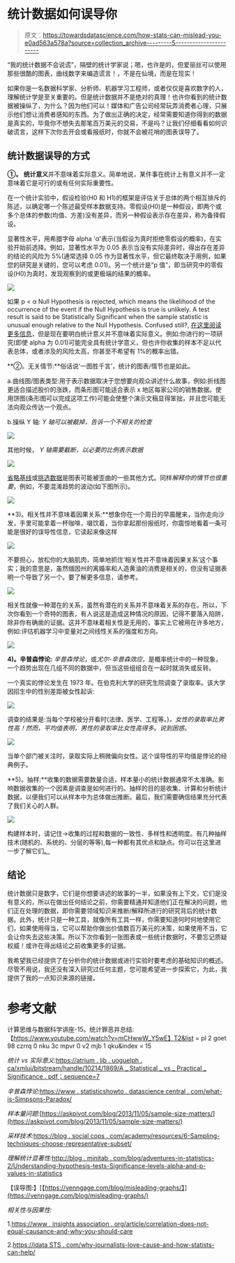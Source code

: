 # 统计数据如何误导你

> 原文：<https://towardsdatascience.com/how-stats-can-mislead-you-e0ad563a578a?source=collection_archive---------5----------------------->

“我的统计数据不会说谎”，隔壁的统计学家说；嗯，也许是的，但爱丽丝可以使用那些很酷的图表，曲线数字来编造谎言！，不是在仙境，而是在现实！

如果你是一名数据科学家、分析师、机器学习工程师，或者仅仅是喜欢数字的人，理解统计学是至关重要的。但是统计数据并不是绝对的真理！也许你看到的统计数据被操纵了，为什么？因为他们可以！媒体和广告公司经常玩弄消费者心理，只展示他们想让消费者感知的东西。为了做出正确的决定，经常需要知道你得到的数据是真实的，毕竟你不想失去那笔百万美元的交易，不是吗？让我们仔细看看如何识破谎言，这样下次你去开会或看报纸时，你就不会被花哨的图表误导了。

## **统计数据误导的方式**

**①。** **统计意义**并不意味着实际意义。简单地说，某件事在统计上有意义并不一定意味着它是可行的或有任何实际重要性。

在一个统计实验中，假设检验(H0 和 H1)的框架是评估关于总体的两个相互排斥的陈述，以确定哪一个陈述最受样本数据支持。零假设(H0)是一种假设，即两个或多个总体的参数(均值、方差)没有差异，而另一种假设表示存在差异，称为备择假设。

显著性水平，用希腊字母 alpha 'α'表示(当假设为真时拒绝零假设的概率)，在实验开始前选择。例如，显著性水平为 0.05 表示当没有实际差异时，得出存在差异的结论的风险为 5%(通常选择 0.05 作为显著性水平，但它最终取决于用例，如果您的研究是关键的，您可以考虑 0.01)。另一个统计是“p 值”，即当研究中的零假设(H0)为真时，发现观察到的或更极端的结果的概率。

![](img/4e698e0285f9ecbeca526080f2b04edd.png)

如果 p < α Null Hypothesis is rejected, which means the likelihood of the occurrence of the event if the Null Hypothesis is true is unlikely. A test result is said to be Statistically Significant when the sample statistic is unusual enough relative to the Null Hypothesis. Confused still?, [在这里阅读更多信息](https://atrium.lib.uoguelph.ca/xmlui/bitstream/handle/10214/1869/A_Statistical_versus_Practical_Significance.pdf;sequence=7)，但是现在要明白统计意义并不意味着实际意义。例如:你进行的一项研究(即使 alpha 为 0.01)可能完全具有统计学意义，但也许你收集的样本不足以代表总体，或者涉及的风险太高，你甚至不希望有 1%的概率出错。

**②。无关情节:**俗话说‘一图胜千言’，统计的图表/情节也是如此。

a.曲线图/图表类型:用于表示数据取决于您想要向观众讲述什么故事，例如:折线图更适合描述股价的涨跌，而条形图可能适合表示 x 地区每家公司的销售数据。使用饼图(条形图可以完成这项工作)可能会使整个演示文稿显得笨拙，并且您可能无法向观众传达一个观点。

b.操纵 Y 轴: *Y 轴可以被截掉，告诉一个不相关的检查*

![](img/801f9532a89965f938c727b323cfb8d5.png)

其他时候， *Y 轴需要截断，以必要的比例表示数据*

![](img/5e227b24955cd46daab77bb46addb979.png)

[省略基线](https://venngage.com/blog/misleading-graphs/)或[挑选数据](https://venngage.com/blog/misleading-graphs/)是图表可能被歪曲的一些其他方式。同样*解释你的情节也很重要*，例如，不要混淆趋势的波动(如下图所示)。

![](img/796ce2c49ce9da5c9a99a9da48e3dcb4.png)

**3)。相关性并不意味着因果关系:**想象你在一个周日的早晨醒来，当你走向沙发，手里可能拿着一杯咖啡，啜饮着，当你拿起那份报纸时，你震惊地看着一条可能是很好的误导性信息，它读起来像这样

![](img/084d53d57dfe3db028f35f787c04b834.png)

不要担心，放松你的大脑肌肉，简单地抓住‘相关性并不意味着因果关系’这个事实；我的意思是，虽然缅因州的离婚率和人造黄油的消费是相关的，但没有证据表明一个导致了另一个。要了解更多信息，请参考。

![](img/99d8a54b30129fa2159a41b03d76e770.png)

相关性就像一种潜在的关系，虽然有潜在的关系并不意味着关系的存在。所以，下次你看到一个奇特的图表，有人说这是造成这种情况的原因，记得不要落入陷阱，除非你有确凿的证据。这并不意味着相关性是无用的，事实上它被用在许多地方，例如:评估机器学习中变量对之间线性关系的强度和方向。

![](img/bbbdd30c655b33dcc19d08ff123d7abf.png)

**4)。辛普森悖论:** *辛普森悖论*，或*尤尔-辛普森效应*，是概率统计中的一种现象，一个趋势出现在几组不同的数据中，但当这些组组合在一起时就消失或反转。

一个真实的悖论发生在 1973 年。在伯克利大学的研究生院调查了录取率。该大学因招生中的性别差距被女性起诉:

![](img/c6c2671ca558de3221240d200025f7a9.png)

调查的结果是:当每个学校被分开看时(法律、医学、工程等。)*，女性的录取率比男性高！然而，平均值表明，男性的录取率比女性高得多。说到困惑。*

![](img/72cb7ee15aee3872bfbdfa58b599b76d.png)

当单个部门被关注时，录取实际上稍微偏向女性。这个误导性的平均值是悖论的经典例子。

**5)。抽样:**收集的数据需要数量合适，样本量小的统计数据通常不太准确。影响数据收集的一个因素是调查是如何进行的。抽样的目的是收集、计算和分析统计数据，以便我们可以从样本中为总体做出推断。最后，我们需要确信结果充分代表了我们关心的人群。

![](img/aecfc02b45dc79d291b4cb7e4831aab3.png)

构建样本时，请记住->收集的过程和数据的一致性、多样性和透明度。有几种抽样技术(随机的、系统的、分层的等等),每一种都有其优点和缺点。你可以在这里进一步了解它们[。](https://blog.socialcops.com/academy/resources/6-sampling-techniques-choose-representative-subset/)

## **结论**

统计数据只是数字，它们是你想要讲述的故事的一半，如果没有上下文，它们是没有意义的，所以在做出任何结论之前，你需要精通并知道他们正在解决的问题，他们正在处理的数据，即你需要领域知识来推断/解释所进行的研究背后的统计数据。此外，统计只是一种工具，就像所有工具一样，你需要知道何时何地使用它们，如果使用得当，它可以帮助你做出价值数百万美元的决策，如果使用不当，它会让你失去这些决策。所以下次你看到一张图表或一些统计数据时，不要忘记质疑权威！或许在得出结论之前收集更多的证据。

我希望我已经提供了在分析你的统计数据或进行实验时要考虑的基础知识的概述。尽管不用说，我还没有深入研究过任何主题，您可能希望进一步探索它，为此，我提供了我的一点知识来源的链接。

# **参考文献**

计算思维与数据科学讲座-15。统计罪恶并总结:【https://www.youtube.com/watch?v=mCHwwW_Y5wE】T2&list = pl 2 goet 98 czrrq 0 nku 3c mpvr 0 v2 mjb 1 qku&index = 15

*统计 vs 实际意义:*[https://atrium . lib . uoguelph . ca/xmlui/bitstream/handle/10214/1869/A _ Statistical _ vs _ Practical _ Significance . pdf；sequence=7](https://atrium.lib.uoguelph.ca/xmlui/bitstream/handle/10214/1869/A_Statistical_versus_Practical_Significance.pdf;sequence=7)

*辛普森悖论:*[https://www . statisticshowto . datascience central . com/what-is-Simpsons-Paradox/](https://www.statisticshowto.datasciencecentral.com/what-is-simpsons-paradox/)

*样本量问题:*[https://askpivot.com/blog/2013/11/05/sample-size-matters/](https://askpivot.com/blog/2013/11/05/sample-size-matters/)

*采样技术:*[https://blog . social cops . com/academy/resources/6-Sampling-techniques-choose-representative-subset/](https://blog.socialcops.com/academy/resources/6-sampling-techniques-choose-representative-subset/)

*理解统计显著性:*[http://blog . minitab . com/blog/adventures-in-statistics-2/Understanding-hypothesis-tests-Significance-levels-alpha-and-p-values-in-statistics](http://blog.minitab.com/blog/adventures-in-statistics-2/understanding-hypothesis-tests-significance-levels-alpha-and-p-values-in-statistics)

【误导图:】[【https://venngage.com/blog/misleading-graphs/】](https://venngage.com/blog/misleading-graphs/)

*相关性与因果性:*

1.[https://www . insights association . org/article/correlation-does-not-equal-causance-and-why-you-should-care](https://www.insightsassociation.org/article/correlation-does-not-equal-causation-and-why-you-should-care)

2.[https://idata STS . com/why-journalists-love-cause-and-how-statists-can-help/](https://idatassist.com/why-journalists-love-causation-and-how-statisticians-can-help/)